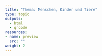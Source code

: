 ```yaml
---
title: "Thema: Menschen, Kinder und Tiere"
type: topic
outputs:
  - html
  - qrcode
resources:
- name: preview
  src: ""  
weight: 2
---
```

